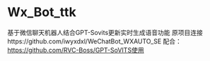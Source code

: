 # Wx_Bot_ttk
基于微信聊天机器人结合GPT-Sovits更新实时生成语音功能
原项目连接https://github.com/iwyxdxl/WeChatBot_WXAUTO_SE
配合：https://github.com/RVC-Boss/GPT-SoVITS使用
